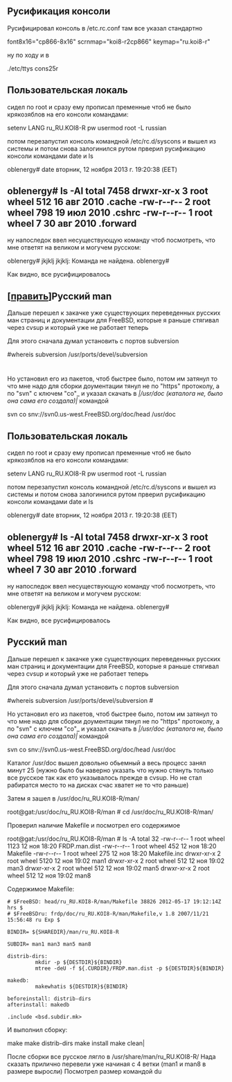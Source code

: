 ## Русификация консоли

Русифицировал консоль в /etc.rc.conf там все указал стандартно

 font8x16="cp866-8x16"
 scrnmap="koi8-r2cp866"
 keymap="ru.koi8-r"

ну по ходу и в

./etc/ttys     cons25r

## Пользовательская локаль

сидел по root и сразу ему прописал пременные чтоб не было крякозяблов на его консоли командами:

 setenv LANG ru_RU.KOI8-R
 pw usermod root -L russian

потом перезапустил консоль командной /etc/rc.d/syscons и вышел из системы и потом снова залогинился рутом прверил русификацию консоли командами date и ls

oblenergy# date
вторник, 12 ноября 2013 г. 19:20:38 (EET)

oblenergy# ls -Al
total 7458
drwxr-xr-x  3 root  wheel      512 16 авг  2010 .cache
-rw-r--r--  2 root  wheel      798 19 июл  2010 .cshrc
-rw-r--r--  1 root  wheel        7 30 авг  2010 .forward
-

ну напоследок ввел несуществующую команду чтоб посмотреть, что мне ответят на великом и могучем русском:

oblenergy# jkjklj
jkjklj: Команда не найдена.
oblenergy#

Как видно, все русифицировалось

## [[править](http://xgu.ru/w/index.php?title=%D0%A0%D1%83%D1%81%D0%B8%D1%84%D0%B8%D0%BA%D0%B0%D1%86%D0%B8%D1%8F_FreeBSD&action=edit&section=3 "Править секцию: Русский man")]Русский man

Дальше перешел к закачке уже существующих переведенных русских ман страниц и документации для FreeBSD, которые я раньше стягивал через cvsup и который уже не работает теперь

Для этого сначала думал установить с портов subversion

 #whereis subversion
 /usr/ports/devel/subversion
 #

Но установил его из пакетов, чтоб быстрее было, потом им затянул то что мне надо для сборки доументации тянул не по "https" протоколу, а по "svn" c ключем "co"_ и указал скачать в *|/usr/doc (каталога не, было она сама его создала)|* командой

 svn co snv://svn0.us-west.FreeBSD.org/doc/head /usr/doc

## Пользовательская локаль

сидел по root и сразу ему прописал пременные чтоб не было крякозяблов на его консоли командами:

 setenv LANG ru_RU.KOI8-R
 pw usermod root -L russian

потом перезапустил консоль командной /etc/rc.d/syscons и вышел из системы и потом снова залогинился рутом прверил русификацию консоли командами date и ls

oblenergy# date
вторник, 12 ноября 2013 г. 19:20:38 (EET)

oblenergy# ls -Al
total 7458
drwxr-xr-x  3 root  wheel      512 16 авг  2010 .cache
-rw-r--r--  2 root  wheel      798 19 июл  2010 .cshrc
-rw-r--r--  1 root  wheel        7 30 авг  2010 .forward
-

ну напоследок ввел несуществующую команду чтоб посмотреть, что мне ответят на великом и могучем русском:

oblenergy# jkjklj
jkjklj: Команда не найдена.
oblenergy#

Как видно, все русифицировалось

## Русский man

Дальше перешел к закачке уже существующих переведенных русских ман страниц и документации для FreeBSD, которые я раньше стягивал через cvsup и который уже не работает теперь

Для этого сначала думал установить с портов subversion

 \#whereis subversion
 /usr/ports/devel/subversion
 \#

Но установил его из пакетов, чтоб быстрее было, потом им затянул то что мне надо для сборки доументации тянул не по "https" протоколу, а по "svn" c ключем "co"_ и указал скачать в *|/usr/doc (каталога не, было она сама его создала)|* командой

 svn co snv://svn0.us-west.FreeBSD.org/doc/head /usr/doc

Каталог /usr/doc вышел довольно обьемный а весь процесс занял минут 25 (нужно было бы наверно указать что нужно стянуть только все русское так как ето указывалось прежде в cvsup. Но не стал рабиратся место то на дисках счас хватет не то что раньше)

Затем я зашел в /usr/doc/ru_RU.KOI8-R/man/

root@gat:/usr/doc/ru_RU.KOI8-R/man # cd /usr/doc/ru_RU.KOI8-R/man/

Проверил наличие Makefile и посмотрел его содержимое

root@gat:/usr/doc/ru_RU.KOI8-R/man # ls -A
total 32
-rw-r--r--  1 root  wheel  1123 12 ноя 18:20 FRDP.man.dist
-rw-r--r--  1 root  wheel   452 12 ноя 18:20 Makefile
-rw-r--r--  1 root  wheel   275 12 ноя 18:20 Makefile.inc
drwxr-xr-x  2 root  wheel  5120 12 ноя 19:02 man1
drwxr-xr-x  2 root  wheel   512 12 ноя 19:02 man3
drwxr-xr-x  2 root  wheel   512 12 ноя 19:02 man5
drwxr-xr-x  2 root  wheel   512 12 ноя 19:02 man8

Содержимое Makefile:
```
# $FreeBSD: head/ru_RU.KOI8-R/man/Makefile 38826 2012-05-17 19:12:14Z hrs $
# $FreeBSDru: frdp/doc/ru_RU.KOI8-R/man/Makefile,v 1.8 2007/11/21 
15:56:48 ru Exp $

BINDIR= ${SHAREDIR}/man/ru_RU.KOI8-R

SUBDIR= man1 man3 man5 man8

distrib-dirs:
         mkdir -p ${DESTDIR}${BINDIR}
         mtree -deU -f ${.CURDIR}/FRDP.man.dist -p ${DESTDIR}${BINDIR}

makedb:
         makewhatis ${DESTDIR}${BINDIR}

beforeinstall: distrib-dirs
afterinstall: makedb

.include <bsd.subdir.mk>
```
И выполнил сборку:

make
make distrib-dirs
make install
make clean|

После сборки все русское лягло в /usr/share/man/ru_RU.KOI8-R/ Нада сказать прилично перевели уже начиная с 4 ветки (man1 и man8 в размере выросли) Посмотрел размер командой du

